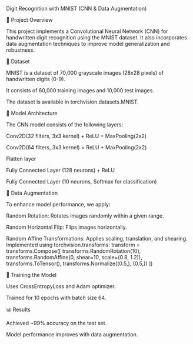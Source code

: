 Digit Recognition with MNIST (CNN & Data Augmentation)

📌 Project Overview

This project implements a Convolutional Neural Network (CNN) for handwritten digit recognition using the MNIST dataset. It also incorporates data augmentation techniques to improve model generalization and robustness.

📂 Dataset

MNIST is a dataset of 70,000 grayscale images (28x28 pixels) of handwritten digits (0-9).

It consists of 60,000 training images and 10,000 test images.

The dataset is available in torchvision.datasets.MNIST.

📜 Model Architecture

The CNN model consists of the following layers:

Conv2D(32 filters, 3x3 kernel) + ReLU + MaxPooling(2x2)

Conv2D(64 filters, 3x3 kernel) + ReLU + MaxPooling(2x2)

Flatten layer

Fully Connected Layer (128 neurons) + ReLU

Fully Connected Layer (10 neurons, Softmax for classification)

🔄 Data Augmentation

To enhance model performance, we apply:

Random Rotation: Rotates images randomly within a given range.

Random Horizontal Flip: Flips images horizontally.

Random Affine Transformations: Applies scaling, translation, and shearing.
Implemented using torchvision.transforms:
    transform = transforms.Compose([
    transforms.RandomRotation(10),
    transforms.RandomAffine(0, shear=10, scale=(0.8, 1.2)),
    transforms.ToTensor(),
    transforms.Normalize((0.5,), (0.5,))
    ])

🚀 Training the Model

Uses CrossEntropyLoss and Adam optimizer.

Trained for 10 epochs with batch size 64.

📊 Results

Achieved ~99% accuracy on the test set.

Model performance improves with data augmentation.
